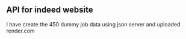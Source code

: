 
## API for indeed website

I have create the 450 dummy job data using json server and uploaded render.com
